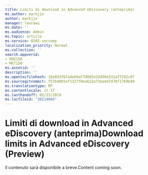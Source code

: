 ```yaml
---
title: Limiti di download in Advanced eDiscovery (anteprima)
ms.author: markjjo
author: markjjo
manager: laurawi
ms.date: ''
ms.audience: Admin
ms.topic: article
ms.service: O365-seccomp
localization_priority: Normal
ms.collection: ''
search.appverid:
- MOE150
- MET150
ms.assetid: ''
description: ''
ms.openlocfilehash: 16e033f67a4e56af74065e33456e531af7292c07
ms.sourcegitcommit: f57b4001ef1327f0ea622e716a4d7d78f1769b49
ms.translationtype: MT
ms.contentlocale: it-IT
ms.lasthandoff: 02/23/2019
ms.locfileid: "30214666"
---
```

# <a name="download-limits-in-advanced-ediscovery-preview"></a><span data-ttu-id="54f5e-102">Limiti di download in Advanced eDiscovery (anteprima)</span><span class="sxs-lookup"><span data-stu-id="54f5e-102">Download limits in Advanced eDiscovery (Preview)</span></span>

<span data-ttu-id="54f5e-103">Il contenuto sarà disponibile a breve.</span><span class="sxs-lookup"><span data-stu-id="54f5e-103">Content coming soon.</span></span>